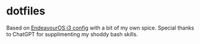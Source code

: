 # dotfiles
Based on [EndeavourOS i3 config](https://github.com/endeavouros-team/endeavouros-i3wm-setup) with a bit of my own spice. Special thanks to ChatGPT for supplimenting my shoddy bash skills.
